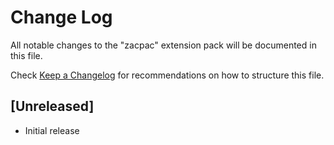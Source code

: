 # Change Log
All notable changes to the "zacpac" extension pack will be documented in this file.

Check [Keep a Changelog](http://keepachangelog.com/) for recommendations on how to structure this file.

## [Unreleased]
- Initial release
